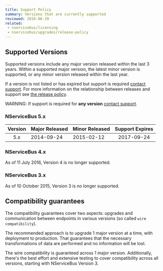 ```yaml
---
title: Support Policy
summary: Versions that are currently supported
reviewed: 2016-06-29
related:
 - nservicebus/licensing
 - nservicebus/upgrades/release-policy
---
```


## Supported Versions

Supported versions include any major version released within the last 3 years. Within a supported major version, the latest minor version is supported, or any minor version released within the last year.

If a version is not listed or has expired but support is required [contact support](https://particular.net/contactus). For more information on the relationship between releases and support see [the release policy](/nservicebus/upgrades/release-policy.md).

WARNING: If support is required for **any version** [contact support](https://particular.net/contactus).


### NServiceBus 5.x

| Version | Major Released | Minor Released | Support Expires |
|:-------:|----------------|----------------|:---------------:|
|   5.x   | 2014-09-24     | 2015-02-12     |    2017-09-24   |


### NServiceBus 4.x

As of 11 July 2016, Version 4 is no longer supported.


### NServiceBus 3.x

As of 10 October 2015, Version 3 is no longer supported.


## Compatibility guarantees

The compatibility guarantees cover two aspects: upgrades and communication between endpoints in various versions (so called `wire compatibility`).

The recommended approach is to upgrade 1 major version at a time, with deployment to production. That guarantees that the necessary transformations of data are performed and no information will be lost.

The wire compatibility is guaranteed across 1 major version. Additionally, there's the best effort and extensive testing to cover compatibility across all versions, starting with NServiceBus Version 3.
